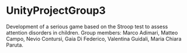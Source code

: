 # UnityProjectGroup3 
Development of a serious game based on the Stroop test to assess attention disorders in children. Group members:
Marco Adimari,
Matteo Campo,
Nevio Contursi,
Gaia Di Federico,
Valentina Guidali,
Maria Chiara Paruta.
